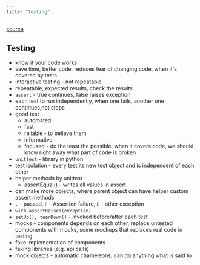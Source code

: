 ```yaml
---
title: "Testing"
---
```


[source](https://www.youtube.com/watch?v=FxSsnHeWQBY)

## Testing

- know if your code works
- save time, better code, reduces fear of changing code, when it's covered by tests
- interactive testing - not repeatable
- repeatable, expected results, check the results
- `assert` - true continues, false raises exception
- each test to run independently, when one fails, another one continues,not stops
- good test
  - automated
  - fast
  - reliable - to believe them
  - informative
  - focused - do the least the possible, when it covers code, we should know right away what part of code is broken
- `unittest` - library in python
- test isolation - every test its new test object and is independent of each other
- helper methods by unittest
    - assertEqual() - writes all values in assert
- can make more objects, where parent object can have helper custom assert methods
- `.` - passed, `F` - Assertion failure, `E` - other exception
- `with assertRaises(exception)`
- `setUp(), tearDown()` - invoked before/after each test
- mocks - components depends on each other, replace untested components with mocks, some mockups that replaces real code in testing
- fake implementation of components
- faking libraries (e.g. api calls)
- mock objects - automatic chameleons, can do anything what is said to